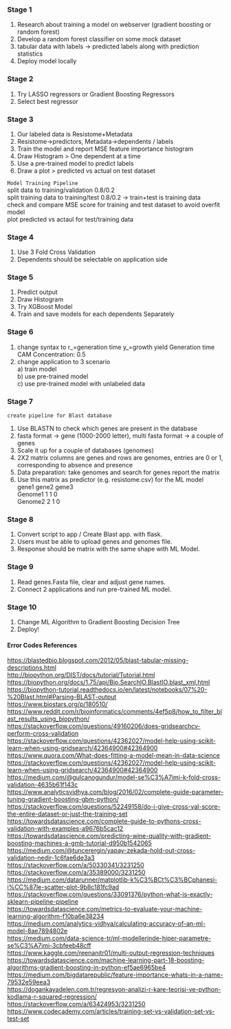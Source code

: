 
### Stage 1

1. Research about training a model on webserver (gradient boosting or random forest)  
2. Develop a random forest classifier on some mock dataset  
3. tabular data with labels -> predicted labels along with prediction statistics  
4. Deploy model locally  

### Stage 2 

1. Try LASSO regressors or Gradient Boosting Regressors  
2. Select best regressor   

### Stage 3

1. Our labeled data is Resistome+Metadata    
2. Resistome->predictors,  Metadata->dependents / labels   
3. Train the model and report MSE feature importance histogram 
4. Draw Histogram > One dependent at a time
5. Use a pre-trained model to predict labels 
6. Draw a plot > predicted vs actual on test dataset

  ```Model Training Pipeline```  
  split data to training/validation 0.8/0.2   
  split training data to training/test 0.8/0.2  ->  train+test is training data  
  check and compare MSE score for training and test dataset to avoid overfit model  
  plot predicted vs actaul for test/training data
   

### Stage 4

1. Use 3 Fold Cross Validation   
2. Dependents should be selectable on application side  

### Stage 5

1. Predict output   
2. Draw Histogram  
3. Try XGBoost Model  
4. Train and save models for each dependents Separately  

### Stage 6

1. change syntax to r_=generation time y_=growth yield Generation time CAM Concentration: 0.5
2. change application to 3 scenario  
  a) train model  
  b) use pre-trained model  
  c) use pre-trained model with unlabeled data   

### Stage 7

```create pipeline for Blast database  ```
1. Use BLASTN to check which genes are present in the database  
2. fasta format -> gene (1000-2000 letter), multi fasta format -> a couple of genes    
3. Scale it up for a couple of databases (genomes)  
4. 2X2 matrix columns are genes and  rows are genomes, entries are 0 or 1, corresponding to absence and presence   
5. Data preparation: take genomes and search for genes report the matrix   
6. Use this matrix as predictor (e.g. resistome.csv) for the ML model   
        gene1 	gene2 	gene3  
Genome1  1	    1	      0	  
Genome2  2	    1	      0	  


### Stage 8

1. Convert script to app / Create Blast app. with flask.  
2. Users must be able to upload genes and genomes file.  
3. Response should be matrix with the same shape with ML Model.  

### Stage 9

1. Read genes.Fasta file, clear and adjust gene names.   
2. Connect 2 applications and run pre-trained ML model.

### Stage 10

1. Change ML Algorithm to Gradient Boosting Decision Tree  
2. Deploy! 


#### Error Codes References

https://blastedbio.blogspot.com/2012/05/blast-tabular-missing-descriptions.html  
http://biopython.org/DIST/docs/tutorial/Tutorial.html  
https://biopython.org/docs/1.75/api/Bio.SearchIO.BlastIO.blast_xml.html  
https://biopython-tutorial.readthedocs.io/en/latest/notebooks/07%20-%20Blast.html#Parsing-BLAST-output  
https://www.biostars.org/p/180510/  
https://www.reddit.com/r/bioinformatics/comments/4ef5p8/how_to_filter_blast_results_using_biopython/  
https://stackoverflow.com/questions/49160206/does-gridsearchcv-perform-cross-validation  
https://stackoverflow.com/questions/42362027/model-help-using-scikit-learn-when-using-gridsearch/42364900#42364900  
https://www.quora.com/What-does-fitting-a-model-mean-in-data-science  
https://stackoverflow.com/questions/42362027/model-help-using-scikit-learn-when-using-gridsearch/42364900#42364900  
https://medium.com/@gulcanogundur/model-se%C3%A7imi-k-fold-cross-validation-4635b61f143c  
https://www.analyticsvidhya.com/blog/2016/02/complete-guide-parameter-tuning-gradient-boosting-gbm-python/   
https://stackoverflow.com/questions/52249158/do-i-give-cross-val-score-the-entire-dataset-or-just-the-training-set  
https://towardsdatascience.com/complete-guide-to-pythons-cross-validation-with-examples-a9676b5cac12  
https://towardsdatascience.com/predicting-wine-quality-with-gradient-boosting-machines-a-gmb-tutorial-d950b1542065  
https://medium.com/@tuncerergin/yapay-zekada-hold-out-cross-validation-nedir-1c6fae6de3a3  
https://stackoverflow.com/a/50330341/3231250  
https://stackoverflow.com/a/35389000/3231250  
https://medium.com/datarunner/matplotlib-k%C3%BCt%C3%BCphanesi-i%CC%87le-scatter-plot-9b8c181fc9ad  
https://stackoverflow.com/questions/33091376/python-what-is-exactly-sklearn-pipeline-pipeline  
https://towardsdatascience.com/metrics-to-evaluate-your-machine-learning-algorithm-f10ba6e38234  
https://medium.com/analytics-vidhya/calculating-accuracy-of-an-ml-model-8ae7894802e  
https://medium.com/data-science-tr/ml-modellerinde-hiper-parametre-se%C3%A7imi-3cbfeeb48cff  
https://www.kaggle.com/reenanitr01/multi-output-regression-techniques  
https://towardsdatascience.com/machine-learning-part-18-boosting-algorithms-gradient-boosting-in-python-ef5ae6965be4  
https://medium.com/bigdatarepublic/feature-importance-whats-in-a-name-79532e59eea3  
https://dogankayadelen.com.tr/regresyon-analizi-r-kare-teorisi-ve-python-kodlama-r-squared-regression/  
https://stackoverflow.com/a/63424953/3231250  
https://www.codecademy.com/articles/training-set-vs-validation-set-vs-test-set  


